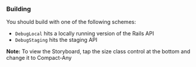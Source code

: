 ### Building

You should build with one of the following schemes:

- `DebugLocal` hits a locally running version of the Rails API
- `DebugStaging` hits the staging API


**Note:**
To view the Storyboard, tap the size class control at the bottom and change it to Compact-Any
